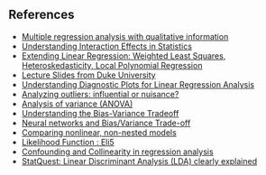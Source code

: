 ## References
* [Multiple regression analysis
 with qualitative information](https://www.uv.es/uriel/5%20Multiple%20regression%20analysis%20with%20qualitative%20information.pdf)
* [Understanding Interaction Effects in Statistics](http://statisticsbyjim.com/regression/interaction-effects/)
* [Extending Linear Regression: Weighted Least
Squares, Heteroskedasticity, Local Polynomial
Regression](https://www.stat.cmu.edu/~cshalizi/350/lectures/18/lecture-18.pdf)
* [Lecture Slides from Duke University](http://www2.stat.duke.edu/~rcs46/lectures_2017/)
* [Understanding Diagnostic Plots for Linear Regression Analysis](https://data.library.virginia.edu/diagnostic-plots/)
* [Analyzing outliers: influential or nuisance?](https://www.nature.com/articles/nmeth.3812)
* [Analysis of variance (ANOVA)](https://www.khanacademy.org/math/statistics-probability/analysis-of-variance-anova-library/)
* [Understanding the Bias-Variance Tradeoff](http://scott.fortmann-roe.com/docs/BiasVariance.html)
* [Neural networks and Bias/Variance Trade-off](http://delta-apache-vm.cs.tau.ac.il/~nin/Courses/NC06/VarbiasBiasGeman.pdf)
* [Comparing nonlinear, non-nested models](https://stat.ethz.ch/pipermail/r-help/2012-November/340186.html)
* [Likelihood Function : Eli5](https://github.com/HariharasudhanAS/ISLR-Exercises.git)
* [Confounding and Collinearity in regression analysis](https://link.springer.com/content/pdf/10.1007%2Fs11135-017-0584-6.pdf)
* [StatQuest: Linear Discriminant Analysis (LDA) clearly explained](https://www.youtube.com/watch?v=azXCzI57Yfc)

